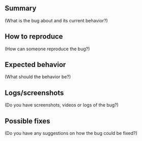 ## Summary

(What is the bug about and its current behavior?)

## How to reproduce

(How can someone reproduce the bug?)

## Expected behavior

(What should the behavior be?)

## Logs/screenshots

(Do you have screenshots, videos or logs of the bug?)

## Possible fixes

(Do you have any suggestions on how the bug could be fixed?)